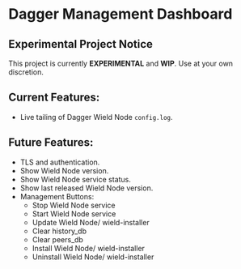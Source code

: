 # Dagger Management Dashboard

## Experimental Project Notice

This project is currently **EXPERIMENTAL** and **WIP**. Use at your own discretion.


## Current Features:

- Live tailing of Dagger Wield Node `config.log`.

## Future Features:

- TLS and authentication.
- Show Wield Node version.
- Show Wield Node service status.
- Show last released Wield Node version.
- Management Buttons:
  - Stop Wield Node service
  - Start Wield Node service
  - Update Wield Node/ wield-installer
  - Clear history_db
  - Clear peers_db
  - Install Wield Node/ wield-installer
  - Uninstall Wield Node/ wield-installer

